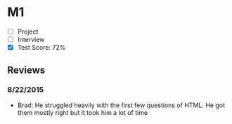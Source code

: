 # M1

- [ ] Project
- [ ] Interview
- [x] Test Score: 72%

## Reviews

### 8/22/2015

- Brad: He struggled heavily with the first few questions of HTML. He got them mostly right but it took him a lot of time
